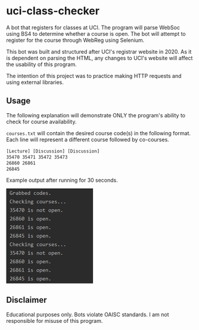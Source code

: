 # uci-class-checker
A bot that registers for classes at UCI. The program will parse WebSoc using BS4 to determine whether a course is open. The bot will attempt to register for the course through WebReg using Selenium. 

This bot was built and structured after UCI's registrar website in 2020. As it is dependent on parsing the HTML, any changes to UCI's website will affect the usability of this program.

The intention of this project was to practice making HTTP requests and using external libraries.

## Usage

The following explanation will demonstrate ONLY the program's ability to check for course availability.

`courses.txt` will contain the desired course code(s) in the following format. Each line will represent a different course followed by co-courses.
```
[Lecture] [Discussion] [Discussion]
35470 35471 35472 35473
26860 26861
26845
```

Example output after running for 30 seconds.

![Screenshot](images/example.png)

## Disclaimer
Educational purposes only. Bots violate OAISC standards. I am not responsible for misuse of this program.
